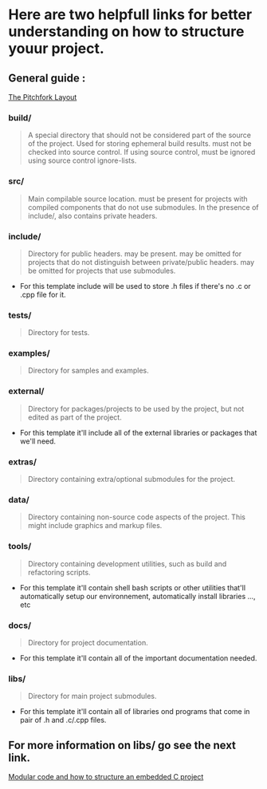 # Here are two helpfull links for better understanding on how to structure youur project.

 
## General guide : 
[The Pitchfork Layout](https://joholl.github.io/pitchfork-website/#tld.docs)

### build/ 
>A special directory that should not be considered part of the source of the project. Used for storing ephemeral build results. must not be checked into source control. If using source control, must be ignored using source control ignore-lists.

### src/ 
>Main compilable source location. must be present for projects with compiled components that do not use submodules. In the presence of include/, also contains private headers.

### include/ 
>Directory for public headers. may be present. may be omitted for projects that do not distinguish between private/public headers. may be omitted for projects that use submodules.
- For this template include will be used to store .h files if there's no .c or .cpp file for it.

### tests/ 
>Directory for tests.

### examples/ 
>Directory for samples and examples.

### external/ 
>Directory for packages/projects to be used by the project, but not edited as part of 
the project. 
- For this template it'll include all of the external libraries or packages that 
we'll need.

### extras/ 
>Directory containing extra/optional submodules for the project.

### data/ 
>Directory containing non-source code aspects of the project. This might include graphics 
and markup files.

### tools/ 
>Directory containing development utilities, such as build and refactoring scripts.
- For this template it'll contain shell bash scripts or other utilities that'll automatically setup our environnement, automatically install libraries ..., etc

### docs/ 
>Directory for project documentation. 
- For this template it'll contain all of the important documentation needed.

### libs/ 
> Directory for main project submodules. 
- For this template it'll contain all of libraries ond programs that come in pair of .h and .c/.cpp files.

## For more information on libs/ go see the next link.
[Modular code and how to structure an embedded C project](https://www.microforum.cc/blogs/entry/46-modular-code-and-how-to-structure-an-embedded-c-project/)

